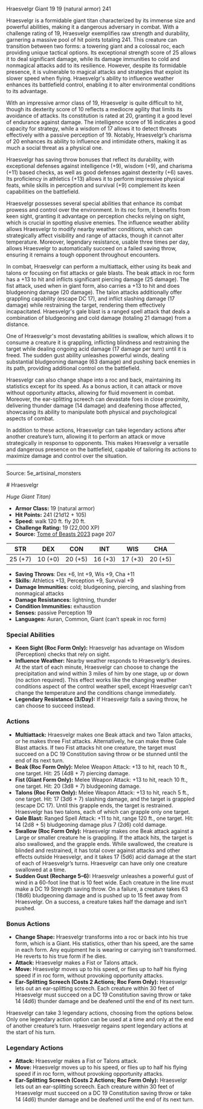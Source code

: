 <MonsterName/>Hraesvelgr</MonsterName>
<CreatureType/>Giant</CreatureType>
<CR/>19</CR>
<AC/>19 (natural armor)</AC>
<HP/>241</HP>
<summary>Hraesvelgr is a formidable giant titan characterized by its immense size and powerful abilities, making it a dangerous adversary in combat. With a challenge rating of 19, Hraesvelgr exemplifies raw strength and durability, garnering a massive pool of hit points totaling 241. This creature can transition between two forms: a towering giant and a colossal roc, each providing unique tactical options. Its exceptional strength score of 25 allows it to deal significant damage, while its damage immunities to cold and nonmagical attacks add to its resilience. However, despite its formidable presence, it is vulnerable to magical attacks and strategies that exploit its slower speed when flying. Hraesvelgr's ability to influence weather enhances its battlefield control, enabling it to alter environmental conditions to its advantage.</summary>

<detail>

With an impressive armor class of 19, Hraesvelgr is quite difficult to hit, though its dexterity score of 10 reflects a mediocre agility that limits its avoidance of attacks. Its constitution is rated at 20, granting it a good level of endurance against damage. The intelligence score of 16 indicates a good capacity for strategy, while a wisdom of 17 allows it to detect threats effectively with a passive perception of 19. Notably, Hraesvelgr’s charisma of 20 enhances its ability to influence and intimidate others, making it as much a social threat as a physical one.

Hraesvelgr has saving throw bonuses that reflect its durability, with exceptional defenses against intelligence (+9), wisdom (+9), and charisma (+11) based checks, as well as good defenses against dexterity (+6) saves. Its proficiency in athletics (+13) allows it to perform impressive physical feats, while skills in perception and survival (+9) complement its keen capabilities on the battlefield.

Hraesvelgr possesses several special abilities that enhance its combat prowess and control over the environment. In its roc form, it benefits from keen sight, granting it advantage on perception checks relying on sight, which is crucial in spotting elusive enemies. The influence weather ability allows Hraesvelgr to modify nearby weather conditions, which can strategically affect visibility and range of attacks, though it cannot alter temperature. Moreover, legendary resistance, usable three times per day, allows Hraesvelgr to automatically succeed on a failed saving throw, ensuring it remains a tough opponent throughout encounters.

In combat, Hraesvelgr can perform a multiattack, either using its beak and talons or focusing on fist attacks or gale blasts. The beak attack in roc form has a +13 to hit and inflicts significant piercing damage (25 damage). The fist attack, used when in giant form, also carries a +13 to hit and does bludgeoning damage (20 damage). The talon attacks additionally offer grappling capability (escape DC 17), and inflict slashing damage (17 damage) while restraining the target, rendering them effectively incapacitated. Hraesvelgr's gale blast is a ranged spell attack that deals a combination of bludgeoning and cold damage (totaling 21 damage) from a distance.

One of Hraesvelgr's most devastating abilities is swallow, which allows it to consume a creature it is grappling, inflicting blindness and restraining the target while dealing ongoing acid damage (17 damage per turn) until it is freed. The sudden gust ability unleashes powerful winds, dealing substantial bludgeoning damage (63 damage) and pushing back enemies in its path, providing additional control on the battlefield.

Hraesvelgr can also change shape into a roc and back, maintaining its statistics except for its speed. As a bonus action, it can attack or move without opportunity attacks, allowing for fluid movement in combat. Moreover, the ear-splitting screech can devastate foes in close proximity, delivering thunder damage (14 damage) and deafening those affected, showcasing its ability to manipulate both physical and psychological aspects of combat.

In addition to these actions, Hraesvelgr can take legendary actions after another creature’s turn, allowing it to perform an attack or move strategically in response to opponents. This makes Hraesvelgr a versatile and dangerous presence on the battlefield, capable of tailoring its actions to maximize damage and control over the situation.</detail>



---

Source: 5e_artisinal_monsters

<statblock>
# Hraesvelgr

*Huge* *Giant* *Titan)*

- **Armor Class:** 19 (natural armor)
- **Hit Points:** 241 (21d12 + 105)
- **Speed:** walk 120 ft. fly 20 ft.
- **Challenge Rating:** 19 (22,000 XP)
- **Source:** [Tome of Beasts 2023](https://koboldpress.com/kpstore/product/tome-of-beasts-1-2023-edition/) page 207

| STR | DEX | CON | INT | WIS | CHA |
| --- | --- | --- | --- | --- | --- |
| 25 (+7) | 10 (+0) | 20 (+5) | 16 (+3) | 17 (+3) | 20 (+5) |

- **Saving Throws**: Dex +6, Int +9, Wis +9, Cha +11
- **Skills:** Athletics +13, Perception +9, Survival +9
- **Damage Immunities:** cold; bludgeoning, piercing, and slashing from nonmagical attacks
- **Damage Resistances:** lightning, thunder
- **Condition Immunities:** exhaustion
- **Senses:** passive Perception 19
- **Languages:** Auran, Common, Giant (can’t speak in roc form)

### Special Abilities

- **Keen Sight (Roc Form Only):** Hraesvelgr has advantage on Wisdom (Perception) checks that rely on sight.
- **Influence Weather:** Nearby weather responds to Hraesvelgr’s desires. At the start of each minute, Hraesvelgr can choose to change the precipitation and wind within 3 miles of him by one stage, up or down (no action required). This effect works like the changing weather conditions aspect of the control weather spell, except Hraesvelgr can’t change the temperature and the conditions change immediately.
- **Legendary Resistance (3/Day):** If Hraesvelgr fails a saving throw, he can choose to succeed instead.

### Actions

- **Multiattack:** Hraesvelgr makes one Beak attack and two Talon attacks, or he makes three Fist attacks. Alternatively, he can make three Gale Blast attacks. If two Fist attacks hit one creature, the target must succeed on a DC 19 Constitution saving throw or be stunned until the end of its next turn.
- **Beak (Roc Form Only):** Melee Weapon Attack: +13 to hit, reach 10 ft., one target. Hit: 25 (4d8 + 7) piercing damage.
- **Fist (Giant Form Only):** Melee Weapon Attack: +13 to hit, reach 10 ft., one target. Hit: 20 (3d8 + 7) bludgeoning damage.
- **Talons (Roc Form Only):** Melee Weapon Attack: +13 to hit, reach 5 ft., one target. Hit: 17 (3d6 + 7) slashing damage, and the target is grappled (escape DC 17). Until this grapple ends, the target is restrained. Hraesvelgr has two talons, each of which can grapple only one target.
- **Gale Blast:** Ranged Spell Attack: +11 to hit, range 120 ft., one target. Hit: 14 (2d8 + 5) bludgeoning damage plus 7 (2d6) cold damage.
- **Swallow (Roc Form Only):** Hraesvelgr makes one Beak attack against a Large or smaller creature he is grappling. If the attack hits, the target is also swallowed, and the grapple ends. While swallowed, the creature is blinded and restrained, it has total cover against attacks and other effects outside Hraesvelgr, and it takes 17 (5d6) acid damage at the start of each of Hraesvelgr’s turns. Hraesvelgr can have only one creature swallowed at a time.
- **Sudden Gust (Recharge 5–6):** Hraesvelgr unleashes a powerful gust of wind in a 60-foot line that is 10 feet wide. Each creature in the line must make a DC 19 Strength saving throw. On a failure, a creature takes 63 (18d6) bludgeoning damage and is pushed up to 15 feet away from Hraesvelgr. On a success, a creature takes half the damage and isn’t pushed.

### Bonus Actions

- **Change Shape:** Hraesvelgr transforms into a roc or back into his true form, which is a Giant. His statistics, other than his speed, are the same in each form. Any equipment he is wearing or carrying isn’t transformed. He reverts to his true form if he dies.
- **Attack:** Hraesvelgr makes a Fist or Talons attack.
- **Move:** Hraesvelgr moves up to his speed, or flies up to half his flying speed if in roc form, without provoking opportunity attacks.
- **Ear-Splitting Screech (Costs 2 Actions; Roc Form Only):** Hraesvelgr lets out an ear-splitting screech. Each creature within 30 feet of Hraesvelgr must succeed on a DC 19 Constitution saving throw or take 14 (4d6) thunder damage and be deafened until the end of its next turn.

Hraesvelgr can take 3 legendary actions, choosing from the options below. Only one legendary action option can be used at a time and only at the end of another creature’s turn. Hraesvelgr regains spent legendary actions at the start of his turn.

### Legendary Actions

- **Attack:** Hraesvelgr makes a Fist or Talons attack.
- **Move:** Hraesvelgr moves up to his speed, or flies up to half his flying speed if in roc form, without provoking opportunity attacks.
- **Ear-Splitting Screech (Costs 2 Actions; Roc Form Only):** Hraesvelgr lets out an ear-splitting screech. Each creature within 30 feet of Hraesvelgr must succeed on a DC 19 Constitution saving throw or take 14 (4d6) thunder damage and be deafened until the end of its next turn.
</statblock>


